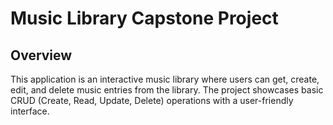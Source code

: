 # Music Library Capstone Project

## Overview
This application is an interactive music library where users can get, create, edit, and delete music entries from the library. The project showcases basic CRUD (Create, Read, Update, Delete) operations with a user-friendly interface.
